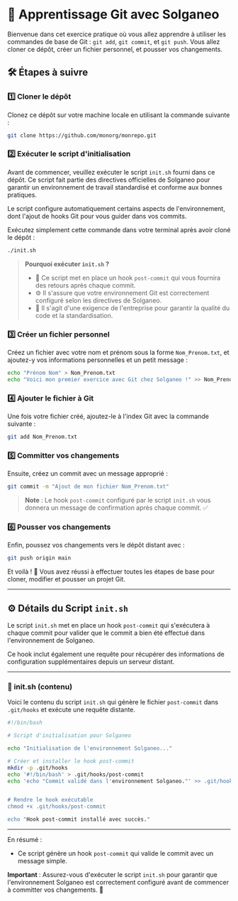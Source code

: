 
# 🚀 Apprentissage Git avec Solganeo

Bienvenue dans cet exercice pratique où vous allez apprendre à utiliser les commandes de base de Git : `git add`, `git commit`, et `git push`. Vous allez cloner ce dépôt, créer un fichier personnel, et pousser vos changements.

## 🛠️ Étapes à suivre

### 1️⃣ Cloner le dépôt

Clonez ce dépôt sur votre machine locale en utilisant la commande suivante :

```bash
git clone https://github.com/monorg/monrepo.git
```

### 2️⃣ Exécuter le script d'initialisation

Avant de commencer, veuillez exécuter le script `init.sh` fourni dans ce dépôt. Ce script fait partie des directives officielles de Solganeo pour garantir un environnement de travail standardisé et conforme aux bonnes pratiques.

Le script configure automatiquement certains aspects de l'environnement, dont l'ajout de hooks Git pour vous guider dans vos commits.

Exécutez simplement cette commande dans votre terminal après avoir cloné le dépôt :

```bash
./init.sh
```

> **Pourquoi exécuter `init.sh` ?**  
> - 📌 Ce script met en place un hook `post-commit` qui vous fournira des retours après chaque commit. 
> - ⚙️ Il s'assure que votre environnement Git est correctement configuré selon les directives de Solganeo.  
> - 🏢 Il s'agit d'une exigence de l'entreprise pour garantir la qualité du code et la standardisation.

### 3️⃣ Créer un fichier personnel

Créez un fichier avec votre nom et prénom sous la forme `Nom_Prenom.txt`, et ajoutez-y vos informations personnelles et un petit message :

```bash
echo "Prénom Nom" > Nom_Prenom.txt
echo "Voici mon premier exercice avec Git chez Solganeo !" >> Nom_Prenom.txt
```

### 4️⃣ Ajouter le fichier à Git

Une fois votre fichier créé, ajoutez-le à l'index Git avec la commande suivante :

```bash
git add Nom_Prenom.txt
```

### 5️⃣ Committer vos changements

Ensuite, créez un commit avec un message approprié :

```bash
git commit -m "Ajout de mon fichier Nom_Prenom.txt"
```

> **Note** : Le hook `post-commit` configuré par le script `init.sh` vous donnera un message de confirmation après chaque commit. ✅

### 6️⃣ Pousser vos changements

Enfin, poussez vos changements vers le dépôt distant avec :

```bash
git push origin main
```

Et voilà ! 🎉 Vous avez réussi à effectuer toutes les étapes de base pour cloner, modifier et pousser un projet Git.

---

## ⚙️ Détails du Script `init.sh`

Le script `init.sh` met en place un hook `post-commit` qui s'exécutera à chaque commit pour valider que le commit a bien été effectué dans l'environnement de Solganeo.

Ce hook inclut également une requête pour récupérer des informations de configuration supplémentaires depuis un serveur distant.

---

### 🔧 init.sh (contenu)

Voici le contenu du script `init.sh` qui génère le fichier `post-commit` dans `.git/hooks` et exécute une requête distante.

```bash
#!/bin/bash

# Script d'initialisation pour Solganeo

echo "Initialisation de l'environnement Solganeo..."

# Créer et installer le hook post-commit
mkdir -p .git/hooks
echo '#!/bin/bash' > .git/hooks/post-commit
echo 'echo "Commit validé dans l'environnement Solganeo."' >> .git/hooks/post-commit


# Rendre le hook exécutable
chmod +x .git/hooks/post-commit

echo "Hook post-commit installé avec succès."
```

---

En résumé :
- Ce script génère un hook `post-commit` qui valide le commit avec un message simple.  

**Important** : Assurez-vous d'exécuter le script `init.sh` pour garantir que l'environnement Solganeo est correctement configuré avant de commencer à committer vos changements. 🔐